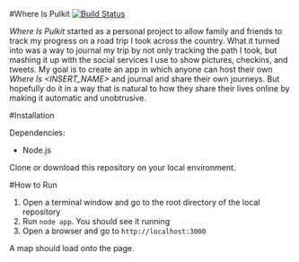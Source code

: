 #Where Is Pulkit
[![Build Status](https://travis-ci.org/pulkitsethi/where-is-pulkit.svg?branch=master)](https://travis-ci.org/pulkitsethi/where-is-pulkit)

*Where Is Pulkit* started as a personal project to allow family and friends to track my progress on a road trip I took across the country. What it turned into was a way to journal my trip by not only tracking the path I took, but mashing it up with the social services I use to show pictures, checkins, and tweets. My goal is to create an app in which anyone can host their own *Where Is <INSERT_NAME>* and journal and share their own journeys. But hopefully do it in a way that is natural to how they share their lives online by making it automatic and unobtrusive.

#Installation

Dependencies:
- Node.js

Clone or download this repository on your local environment.

#How to Run
1. Open a terminal window and go to the root directory of the local repository
2. Run `node app`. You should see it running 
3. Open a browser and go to `http://localhost:3000`

A map should load onto the page.
